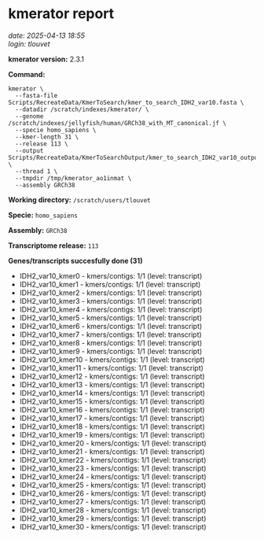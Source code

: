 # kmerator report
*date: 2025-04-13 18:55*  
*login: tlouvet*

**kmerator version:** 2.3.1

**Command:**

```
kmerator \
  --fasta-file Scripts/RecreateData/KmerToSearch/kmer_to_search_IDH2_var10.fasta \
  --datadir /scratch/indexes/kmerator/ \
  --genome /scratch/indexes/jellyfish/human/GRCh38_with_MT_canonical.jf \
  --specie homo_sapiens \
  --kmer-length 31 \
  --release 113 \
  --output Scripts/RecreateData/KmerToSearchOutput/kmer_to_search_IDH2_var10_output \
  --thread 1 \
  --tmpdir /tmp/kmerator_ao1inmat \
  --assembly GRCh38
```

**Working directory:** `/scratch/users/tlouvet`

**Specie:** `homo_sapiens`

**Assembly:** `GRCh38`

**Transcriptome release:** `113`

**Genes/transcripts succesfully done (31)**

- IDH2_var10_kmer0 - kmers/contigs: 1/1 (level: transcript)
- IDH2_var10_kmer1 - kmers/contigs: 1/1 (level: transcript)
- IDH2_var10_kmer2 - kmers/contigs: 1/1 (level: transcript)
- IDH2_var10_kmer3 - kmers/contigs: 1/1 (level: transcript)
- IDH2_var10_kmer4 - kmers/contigs: 1/1 (level: transcript)
- IDH2_var10_kmer5 - kmers/contigs: 1/1 (level: transcript)
- IDH2_var10_kmer6 - kmers/contigs: 1/1 (level: transcript)
- IDH2_var10_kmer7 - kmers/contigs: 1/1 (level: transcript)
- IDH2_var10_kmer8 - kmers/contigs: 1/1 (level: transcript)
- IDH2_var10_kmer9 - kmers/contigs: 1/1 (level: transcript)
- IDH2_var10_kmer10 - kmers/contigs: 1/1 (level: transcript)
- IDH2_var10_kmer11 - kmers/contigs: 1/1 (level: transcript)
- IDH2_var10_kmer12 - kmers/contigs: 1/1 (level: transcript)
- IDH2_var10_kmer13 - kmers/contigs: 1/1 (level: transcript)
- IDH2_var10_kmer14 - kmers/contigs: 1/1 (level: transcript)
- IDH2_var10_kmer15 - kmers/contigs: 1/1 (level: transcript)
- IDH2_var10_kmer16 - kmers/contigs: 1/1 (level: transcript)
- IDH2_var10_kmer17 - kmers/contigs: 1/1 (level: transcript)
- IDH2_var10_kmer18 - kmers/contigs: 1/1 (level: transcript)
- IDH2_var10_kmer19 - kmers/contigs: 1/1 (level: transcript)
- IDH2_var10_kmer20 - kmers/contigs: 1/1 (level: transcript)
- IDH2_var10_kmer21 - kmers/contigs: 1/1 (level: transcript)
- IDH2_var10_kmer22 - kmers/contigs: 1/1 (level: transcript)
- IDH2_var10_kmer23 - kmers/contigs: 1/1 (level: transcript)
- IDH2_var10_kmer24 - kmers/contigs: 1/1 (level: transcript)
- IDH2_var10_kmer25 - kmers/contigs: 1/1 (level: transcript)
- IDH2_var10_kmer26 - kmers/contigs: 1/1 (level: transcript)
- IDH2_var10_kmer27 - kmers/contigs: 1/1 (level: transcript)
- IDH2_var10_kmer28 - kmers/contigs: 1/1 (level: transcript)
- IDH2_var10_kmer29 - kmers/contigs: 1/1 (level: transcript)
- IDH2_var10_kmer30 - kmers/contigs: 1/1 (level: transcript)
